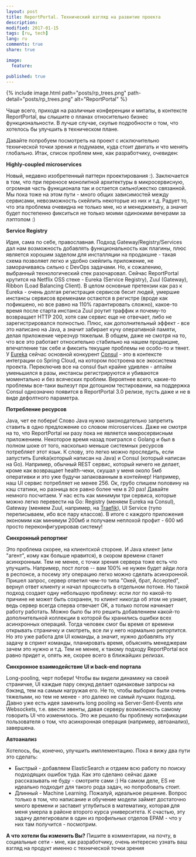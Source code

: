 ```yaml
---
layout: post
title: ReportPortal. Технический взгляд на развитие проекта
description:
modified: 2017-01-15
tags: [ru, tech]
lang: ru
comments: true
share: true

image:
  feature:

published: true
---
```

{% include image.html path="posts/rp_trees.png" path-detail="posts/rp_trees.png" alt="ReportPortal" %}


Чаще всего, приходя на различные конференции и митапы, в контексте ReportPortal, вы слышите о планах относительно бизнес функциональности. В лучше случае, скупые подробности о том, что хотелось бы улучшить в техническом плане.

Давайте попробуем посмотреть на проект с исключительно технической точки зрения и подумаем, куда стоит двигать и что менять глобально. Итак, список проблем мне, как разработчику, очевиден:


**Highly-coupled microservices**

Новый, недавно изобретенный паттерн проектирования :). Заключается в том, что при переносе монолитной архитектуры в микросервисную, огромная часть функционала так и остается сильно\жестко связанной. Мы пока тоже на этом пути - много общих зависимостей между сервисами, невозможность скейлить некоторые из них и т.д. Радует то, что эта проблема очевидна не только мне, но и менеджменту, а значит будет постепенно фикситься не только моими одинокими вечерами за лэптопом :)

**Service Registry**

Идея, сама по себе, православная. Подход Gateway/Registry/Services дал нам возможность добавлять функциональность как плагины, плюс является хорошим заделом для инсталляции на продакшне - такая схема позволяет легко и удобно скейлить приложение, не заморачиваясь сильно с DevOps задачами. Но, к сожалению, выбранный технологический стек разочаровал. Сейчас ReportPortal крутится на Netflix OSS стеке - Eureka (Service Registry), Zuul (Gateway), Ribbon (Load Balancing Client). В целом основные претензии как раз к Eureka - очень долгая регистрация сервисов бесит людей, умершие инстансы сервисов временами остаются в регистре (вроде как пофикшено, но все равно на 110% гарантировать сложно), какое-то время после старта инстанса Zuul роутит траффик и почему-то возвращает HTTP 200, хотя сам сервис еще не отвечает, либо не зарегистрировался полностью. Плюс, как дополнительный эффект - все это написано на Java, а значит забирает кучу оперативной памяти, делая приложение черезчур тяжелым. В общем, даже не смотря на то, что все это работает относительно стабильно на нашем продакшне, впечатление так себе и фиксить текущие проблемы не особо-то и тянет. У [Eureka](https://github.com/Netflix/eureka) сейчас основной конкурент [Consul](https://www.consul.io/) - это в контексте интеграции со Spring Cloud, на котором построена все экосистема проекта. Переключив все на consul был крайне удивлен - аптайм уменьшился в разы, инстансы регистрируются и убиваются моментально и без всяческих проблем. Вероятнее всего, какие-то проблемы все-таки вылезут при дотошном тестировании, на поддержка Consul однозначно появится в ReportPortal 3.0 релизе, пусть даже и не в виде дефолтного параметра.

**Потребление ресурсов**

Java, чет ее побери! Слово Java нужно законодательно запретить ставить в одно предложение со словом microservices. Даже не смотря на то, что ReportPortal ни разу пока не является микросервисным приложением. Некоторое время назад поигрался с Golang и был в полном шоке от того, насколько меньше системных ресурсов потребляет этот язык. К слову, это легко можно проследить, если запустить Eureka(который написан на Java) и Consul (который написан на Go). Например, обычный REST сервис, который ничего не делает, кроме как возвращает health-чеки, скушал у меня около 5мб оперативки и это уже будучи запакованным в контейнер! Например, наш UI сервис потребляет не менее 256. Ок, грубо спишем половину на кэш статики, но разница все равно более чем в 20 раз! Давайте немного посчитаем. У нас есть как минимум три сервиса, которые можно легко перевести на Go: Registry (меняем Eureka на Consul), Gateway (меняем Zuul, например, на [Traefik](https://github.com/containous/traefik)), UI Service (тупо переписываем, ибо все пару классов). В итоге с каждого приложения экономим как минимум 200мб и получаем неплохой профит - 600 мб просто переконфигурировав систему!

**Синхронный репортинг**

Это проблема скорее, на клиентской стороне. И Java клиент (или "агент", кому как больше нравится), в скором времени станет асинхронным. Тем не менее, с точки зрения сервера тоже есть что улучшить. Например, пост логов -- вам 100% не нужен будет айди лога в респонсе, а посему эту операцию легко можно сделать асинхронной. Пришел запрос, сервер ответил чем-то типа "Окей, брат, Accepted", вернул ответ клиенту и начал процессить в отдельном потоке. Но такой подход создает одну небольшую проблему: если лог по какой-то причине не может быть сохранен, то клиент никогда об этом не узнает, ведь сервер всегда сперва отвечает OK, а только потом начинает работу работать. Можно было бы это решить добавлением какой-то дополнительной коллекции в которой бы хранились ошибки всех асинхронных операций. Тогда человек смог бы время от времени открывать страничку и смотреть, все ли у него нормально репортится. Но это уже работа для UI команды, а значит, нужно добавлять эту задачу в спринт команды, планировать время, объяснять менеджерам зачем это нужно и т.д. Тем не менее, к такому подходу ReportPortal все равно придет и, опять же, скорее всего в ближайших релизах.

**Синхронное взаимодействие UI и back-end портала**

Long-pooling, черт побери! Чтобы вы видели динамику на своей страничке, UI каждые пару секунд делает одинаковые запросы на бэкэнд, тем на самым нагружая его. Не то, чтобы выборки были очень тяжелыми, но тем не менее - это далеко не самый лучших подход. Давно уже есть идея заменить long pooling на Server-Sent-Events или Websockets, т.е. ввести эвенты, давая серверу возможность самому говорить UI что изменилось. Это же решило бы проблему нотификации пользователя о том, что асинхронная операция (например, автоанализ), завершена.

**Автоанализ**

Хотелось, бы, конечно, улучшить имплементацию. Пока я вижу два пути это сделать:
* Быстрый - добавляем ElasticSearch и отдаем всю работу по поиску подходящих ошибок туда. Как это сделано сейчас даже рассказывать не буду - смотрите сами :) На самом деле, ES не идеально подходит для такого рода задач, но попробовать стоит.
* Длинный - Machine Learning. Пожалуй, идеальное решение. Вопрос только в том, что написание и обучение модели займет достаточно много времени и заставит углубиться в математику, которая для меня умерла в районе второго курса университета. К счастью, эту задачу делегировали в один из профильных отделов EPAM - что у них там получится - посмотрим.


**А что хотели бы изменить Вы?**
Пишите в комментарии, на почту, в социальные сети - мне, как разработчику, очень интересно узнать ваш взгляд на продукт именно с технической точки зрения
